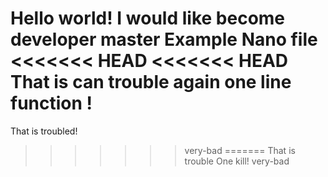 Hello world! I would like become developer master
Example Nano file
<<<<<<< HEAD
<<<<<<< HEAD
That is can trouble again one line function !
=======
That is troubled!
>>>>>>> very-bad
=======
That is trouble One kill!
>>>>>>> very-bad
